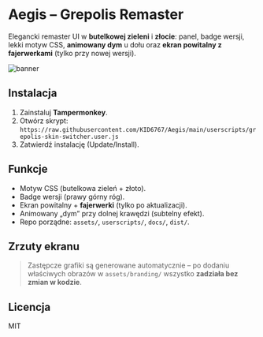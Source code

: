 ﻿# Aegis – Grepolis Remaster

Elegancki remaster UI w **butelkowej zieleni** i **złocie**: panel, badge wersji, lekki motyw CSS, **animowany dym** u dołu oraz **ekran powitalny z fajerwerkami** (tylko przy nowej wersji).

![banner](assets/branding/logo.svg)

## Instalacja
1. Zainstaluj **Tampermonkey**.
2. Otwórz skrypt:  
   `https://raw.githubusercontent.com/KID6767/Aegis/main/userscripts/grepolis-skin-switcher.user.js`
3. Zatwierdź instalację (Update/Install).

## Funkcje
- Motyw CSS (butelkowa zieleń + złoto).
- Badge wersji (prawy górny róg).
- Ekran powitalny + **fajerwerki** (tylko po aktualizacji).
- Animowany „dym” przy dolnej krawędzi (subtelny efekt).
- Repo porządne: `assets/`, `userscripts/`, `docs/`, `dist/`.

## Zrzuty ekranu
> Zastępcze grafiki są generowane automatycznie – po dodaniu właściwych obrazów w `assets/branding/` wszystko **zadziała bez zmian w kodzie**.

## Licencja
MIT
